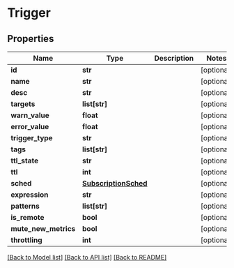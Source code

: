 # Trigger

## Properties
Name | Type | Description | Notes
------------ | ------------- | ------------- | -------------
**id** | **str** |  | [optional] 
**name** | **str** |  | [optional] 
**desc** | **str** |  | [optional] 
**targets** | **list[str]** |  | [optional] 
**warn_value** | **float** |  | [optional] 
**error_value** | **float** |  | [optional] 
**trigger_type** | **str** |  | [optional] 
**tags** | **list[str]** |  | [optional] 
**ttl_state** | **str** |  | [optional] 
**ttl** | **int** |  | [optional] 
**sched** | [**SubscriptionSched**](SubscriptionSched.md) |  | [optional] 
**expression** | **str** |  | [optional] 
**patterns** | **list[str]** |  | [optional] 
**is_remote** | **bool** |  | [optional] 
**mute_new_metrics** | **bool** |  | [optional] 
**throttling** | **int** |  | [optional] 

[[Back to Model list]](../README.md#documentation-for-models) [[Back to API list]](../README.md#documentation-for-api-endpoints) [[Back to README]](../README.md)


